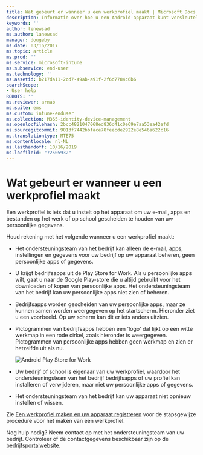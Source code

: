 ```yaml
---
title: Wat gebeurt er wanneer u een werkprofiel maakt | Microsoft Docs
description: Informatie over hoe u een Android-apparaat kunt versleutelen
keywords: ''
author: lenewsad
ms.author: lanewsad
manager: dougeby
ms.date: 03/16/2017
ms.topic: article
ms.prod: ''
ms.service: microsoft-intune
ms.subservice: end-user
ms.technology: ''
ms.assetid: b217da11-2cd7-49ab-a91f-2f6d7784c6b6
searchScope:
- User help
ROBOTS: ''
ms.reviewer: arnab
ms.suite: ems
ms.custom: intune-enduser
ms.collection: M365-identity-device-management
ms.openlocfilehash: 2bcc4821047068ed836d41c0e69e7aa53ea42efd
ms.sourcegitcommit: 9013f7442bbface78feecde2922e8e546a622c16
ms.translationtype: MTE75
ms.contentlocale: nl-NL
ms.lasthandoff: 10/16/2019
ms.locfileid: "72505932"
---
```

# <a name="what-happens-when-you-create-a-work-profile"></a>Wat gebeurt er wanneer u een werkprofiel maakt

Een werkprofiel is iets dat u instelt op het apparaat om uw e‑mail, apps en bestanden op het werk of op school gescheiden te houden van uw persoonlijke gegevens.

Houd rekening met het volgende wanneer u een werkprofiel maakt:

- Het ondersteuningsteam van het bedrijf kan alleen de e-mail, apps, instellingen en gegevens voor uw bedrijf op uw apparaat beheren, geen persoonlijke apps of gegevens.

- U krijgt bedrijfsapps uit de Play Store for Work. Als u persoonlijke apps wilt, gaat u naar de Google Play-store die u altijd gebruikt voor het downloaden of kopen van persoonlijke apps. Het ondersteuningsteam van het bedrijf kan uw persoonlijke apps niet zien of beheren.

- Bedrijfsapps worden gescheiden van uw persoonlijke apps, maar ze kunnen samen worden weergegeven op het startscherm. Hieronder ziet u een voorbeeld. Op uw scherm kan dit er iets anders uitzien.

- Pictogrammen van bedrijfsapps hebben een 'logo' dat lijkt op een witte werkmap in een rode cirkel, zoals hieronder is weergegeven. Pictogrammen van persoonlijke apps hebben geen werkmap en zien er hetzelfde uit als nu.

    ![Android Play Store for Work](./media/afw-google-play-store-for-work.png)

- Uw bedrijf of school is eigenaar van uw werkprofiel, waardoor het ondersteuningsteam van het bedrijf bedrijfsapps of uw profiel kan installeren of verwijderen, maar niet uw persoonlijke apps of gegevens.
- Het ondersteuningsteam van het bedrijf kan uw apparaat niet opnieuw instellen of wissen.

Zie [Een werkprofiel maken en uw apparaat registreren](create-a-work-profile-and-enroll-your-device-in-intune-android.md) voor de stapsgewijze procedure voor het maken van een werkprofiel.

Nog hulp nodig? Neem contact op met het ondersteuningsteam van uw bedrijf. Controleer of de contactgegevens beschikbaar zijn op de [bedrijfsportalwebsite](https://go.microsoft.com/fwlink/?linkid=2010980).
